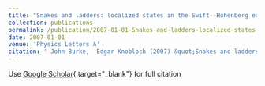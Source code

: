 ```yaml
---
title: "Snakes and ladders: localized states in the Swift--Hohenberg equation"
collection: publications
permalink: /publication/2007-01-01-Snakes-and-ladders-localized-states-in-the-Swift-Hohenberg-equation
date: 2007-01-01
venue: 'Physics Letters A'
citation: ' John Burke,  Edgar Knobloch (2007) &quot;Snakes and ladders: localized states in the Swift--Hohenberg equation.&quot; <i>Physics Letters A</i>. 360, 681--688.'
---
```

Use [Google Scholar](https://scholar.google.com/scholar?q=Snakes+and+ladders:+localized+states+in+the+Swift++Hohenberg+equation){:target="_blank"} for full citation